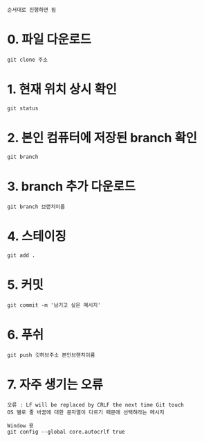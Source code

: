 	순서대로 진행하면 됨

# 0. 파일 다운로드
	git clone 주소

# 1. 현재 위치 상시 확인
	git status

# 2. 본인 컴퓨터에 저장된 branch 확인
	git branch

# 3. branch 추가 다운로드
	git branch 브랜치이름

# 4. 스테이징
	git add .

# 5. 커밋
	git commit -m '남기고 싶은 메시지'

# 6. 푸쉬
	git push 깃허브주소 본인브랜치이름

# 7. 자주 생기는 오류
	오류 : LF will be replaced by CRLF the next time Git touch
	OS 별로 줄 바꿈에 대한 문자열이 다르기 때문에 선택하라는 메시지

	Window 용
	git config --global core.autocrlf true